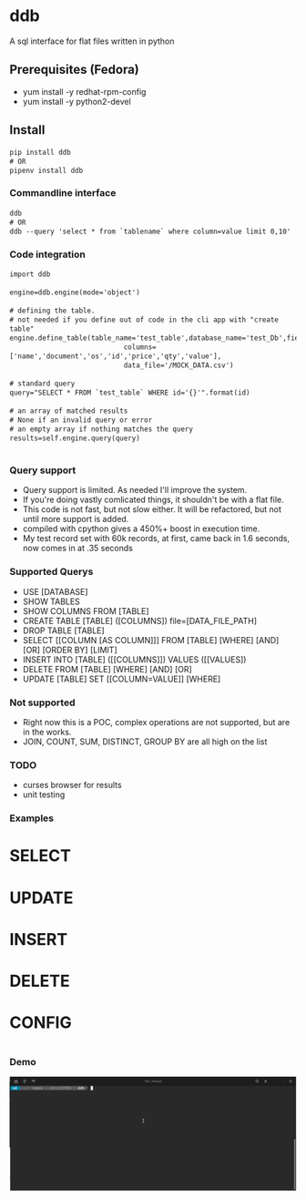 # ddb
 A sql interface for flat files written in python 


## Prerequisites (Fedora)
- yum install -y redhat-rpm-config
- yum install -y python2-devel

## Install
```
pip install ddb
# OR
pipenv install ddb
```

### Commandline interface
```
ddb
# OR
ddb --query 'select * from `tablename` where column=value limit 0,10'
```

### Code integration
```
import ddb

engine=ddb.engine(mode='object')

# defining the table.
# not needed if you define out of code in the cli app with "create table"
engine.define_table(table_name='test_table',database_name='test_Db',field_delimiter=',',
                            columns=['name','document','os','id','price','qty','value'],
                            data_file='/MOCK_DATA.csv')

# standard query
query="SELECT * FROM `test_table` WHERE id='{}'".format(id)

# an array of matched results
# None if an invalid query or error
# an empty array if nothing matches the query
results=self.engine.query(query)


```


### Query support
- Query support is limited. As needed I'll improve the system.
- If you're doing vastly comlicated things, it shouldn't be with a flat file.
- This code is not fast, but not slow either. It will be refactored, but not until more support is added.
- compiled with cpython gives a 450%+ boost in execution time. 
- My test record set with 60k records, at first, came back in 1.6 seconds, now comes in at .35 seconds


### Supported Querys
- USE [DATABASE]
- SHOW TABLES
- SHOW COLUMNS FROM [TABLE]
- CREATE TABLE [TABLE] ([COLUMNS]) file=[DATA_FILE_PATH]
- DROP TABLE [TABLE]
- SELECT [[COLUMN [AS COLUMN]]] FROM [TABLE] [WHERE] [AND] [OR] [ORDER BY] [LIMIT]
- INSERT INTO [TABLE] ([[COLUMNS]]) VALUES ([[VALUES])
- DELETE FROM [TABLE] [WHERE] [AND] [OR]
- UPDATE [TABLE] SET [[COLUMN=VALUE]] [WHERE]


### Not supported
- Right now this is a POC, complex operations are not supported, but are in the works.
- JOIN, COUNT, SUM, DISTINCT, GROUP BY are all high on the list

### TODO
- curses browser for results
- unit testing

### Examples

# SELECT
# UPDATE
# INSERT
# DELETE
# CONFIG
```
```


### Demo
![Demo](https://raw.githubusercontent.com/chris17453/ddb/master/data/ddb-demo.gif)

